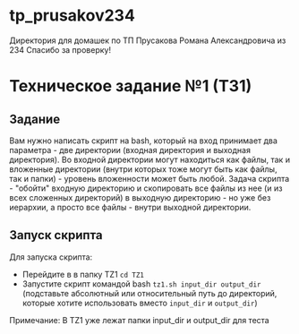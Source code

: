 # tp_prusakov234
Директория для домашек по ТП Прусакова Романа Александровича из 234
Спасибо за проверку!


<h1>Техническое задание №1 (ТЗ1)</h1>

<h2>Задание</h2>
Вам нужно написать скрипт на bash, который на вход принимает два параметра - две директории (входная директория и выходная директория). Во входной директории могут находиться как файлы, так и вложенные директории (внутри которых тоже могут быть как файлы, так и папки) - уровень вложенности может быть любой. Задача скрипта - "обойти" входную директорию и скопировать все файлы из нее (и из всех сложенных директорий) в выходную директорию - но уже без иерархии, а просто все файлы - внутри выходной директории.

<h2>Запуск скрипта</h2>
Для запуска скрипта:
<ul>
        <li>Перейдите в в папку TZ1 <code>cd TZ1</code></li>
        <li>Запустите скрипт командой bash <code>tz1.sh input_dir output_dir</code> (подставьте абсолютный или относительный путь до директорий, которые хотите использовать вместо <code>input_dir</code> и <code>output_dir</code>)</li>
</ul>
Примечание: В TZ1 уже лежат папки input_dir и output_dir для теста
